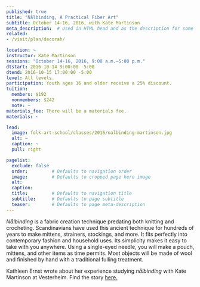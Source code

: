 ```yaml
---
published: true
title: "Nålbinding, A Practical Fiber Art" 
subtitle: October 14-16, 2016, with Kate Martinson
meta_description:  # Used in HTML head and as the description for some search engines
related:
- /visit/plan/decorah/

location: ~
instructor: Kate Martinson
sessions: "October 14-16, 2016, 9:00 a.m.–5:00 p.m."
dtstart: 2016-10-14 9:00:00 -5:00
dtend: 2016-10-15 17:00:00 -5:00
level: All levels.   
participation: Youth ages 16 and older receive a 25% discount.
tuition:
  members: $192
  nonmembers: $242
  note: ~
materials_fee: There will be a materials fee.
materials: ~

lead:
  image: folk-art-school/classes/2016/nalbinding-martinson.jpg
  alt: ~
  caption: ~
  pull: right

pagelist:
  exclude: false
  order:         # Defaults to navigation order  
  image:         # Defaults to cropped page hero image
  alt:
  caption:
  title:         # Defaults to navigation title
  subtitle:      # Defaults to page subtitle
  teaser:        # Defaults to page meta-description 
---
```

_Nålbinding_ is a fabric creation technique predating both knitting and crocheting. Scandinavians have used this ancient technique for hundreds of years to make mittens, strainers, stockings, and more. It fits perfectly into contemporary fashion and household uses. Its simplicity makes it easy to take with you anywhere. Using a single-eyed needle, you will make a pouch, mittens, and other items as time permits. Most objects will be made of wool and finished by hand with a traditional fulling treatment. 

Kathleen Ernst wrote about her experience studying _nålbinding_ with Kate Martinson at Vesterheim. Find the story [here.](https://sitesandstories.wordpress.com/2013/03/02/nalbinding-part-1-an-ancient-technique/)